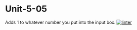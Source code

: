 # Unit-5-05
Adds 1 to whatever number you put into the input box.
 [![linter](https://github.com/Hannah-Jurewicz-Turner/Unit-5-05/workflows/linter/badge.svg)](https://github.com/marketplace/actions/super-linter)
